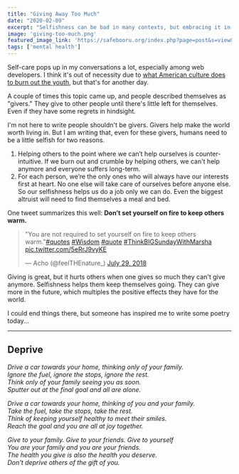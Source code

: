 ```yaml
---
title: "Giving Away Too Much"
date: "2020-02-09"
excerpt: "Selfishness can be bad in many contexts, but embracing it in the right away is one of the most selfless things we can (and should) do."
image: 'giving-too-much.png'
featured_image_link: 'https://safebooru.org/index.php?page=post&s=view&id=2353876'
tags: ['mental health']
---
```


Self-care pops up in my conversations a lot, especially among web developers. I think it's out of necessity due to [what American culture does to burn out the youth](https://www.buzzfeednews.com/article/annehelenpetersen/millennials-burnout-generation-debt-work), but that's for another day.

A couple of times this topic came up, and people described themselves as "givers." They give to other people until there's little left for themselves. Even if they have some regrets in hindsight.

I'm not here to write people shouldn't be givers. Givers help make the world worth living in. But I am writing that, even for these givers, humans need to be a little selfish for two reasons.

1. Helping others to the point where we can’t help ourselves is counter-intuitive. If we burn out and crumble by helping others, we can't help anymore and everyone suffers long-term.
2. For each person, we’re the only ones who will always have our interests first at heart. No one else will take care of ourselves before anyone else. So our selfishness helps us do a job only we can do. Even the biggest altruist will need to find themselves a meal and bed.

One tweet summarizes this well: **Don’t set yourself on fire to keep others warm.**

<blockquote class="twitter-tweet"><p lang="en" dir="ltr">&quot;You are not required to set yourself on fire to keep others warm.&quot;<a href="https://twitter.com/hashtag/quotes?src=hash&amp;ref_src=twsrc%5Etfw">#quotes</a> <a href="https://twitter.com/hashtag/Wisdom?src=hash&amp;ref_src=twsrc%5Etfw">#Wisdom</a> <a href="https://twitter.com/hashtag/quote?src=hash&amp;ref_src=twsrc%5Etfw">#quote</a> <a href="https://twitter.com/hashtag/ThinkBIGSundayWithMarsha?src=hash&amp;ref_src=twsrc%5Etfw">#ThinkBIGSundayWithMarsha</a> <a href="https://t.co/5eRrJ9vyKE">pic.twitter.com/5eRrJ9vyKE</a></p>&mdash; Acho (@feelTHEnature_) <a href="https://twitter.com/feelTHEnature_/status/1023553436149792768?ref_src=twsrc%5Etfw">July 29, 2018</a></blockquote>

Giving is great, but it hurts others when one gives so much they can't give anymore. Selfishness helps them keep themselves going. They can give more in the future, which multiples the positive effects they have for the world.

I could end things there, but someone has inspired me to write some poetry today...

---

## Deprive

_Drive a car towards your home, thinking only of your family._ <br />
_Ignore the fuel, ignore the stops, ignore the rest._ <br />
_Think only of your family seeing you as soon._ <br />
_Sputter out at the final goal and all are alone._

_Drive a car towards your home, thinking of you and your family._ <br />
_Take the fuel, take the stops, take the rest._ <br />
_Think of keeping yourself healthy to meet their smiles._ <br />
_Reach the goal and you are all at joy together._

_Give to your family. Give to your friends. Give to yourself_ <br />
_You are your family and you are your friends._ <br />
_The health you give is also the health you deserve._ <br />
_Don't deprive others of the gift of you._
